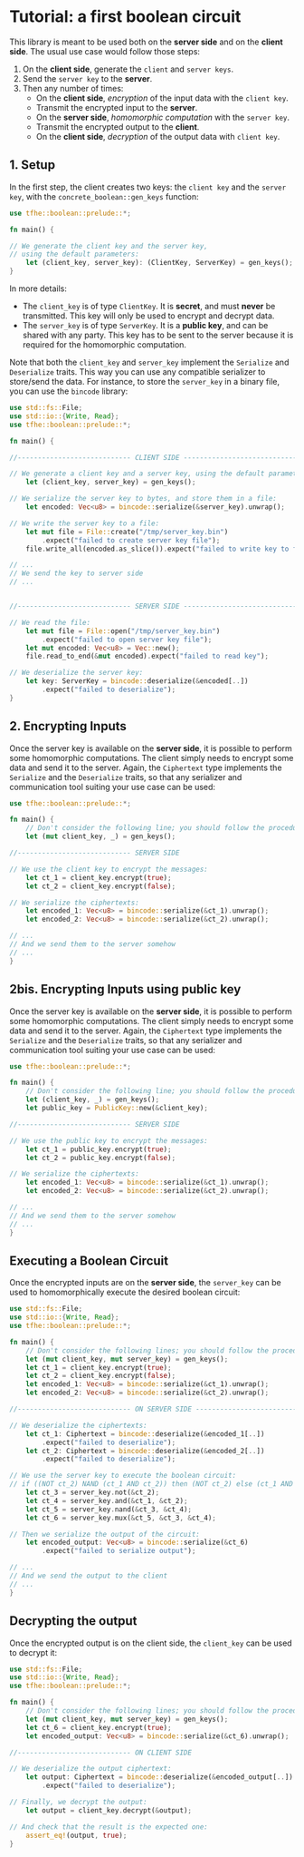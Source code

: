 # Tutorial: a first boolean circuit

This library is meant to be used both on the **server side** and on the **client side**.
The usual use case would follow those steps:

1. On the **client side**, generate the `client` and `server keys`.
2. Send the `server key` to the **server**.
3. Then any number of times:
   + On the **client side**, *encryption* of the input data with the `client key`.
   + Transmit the encrypted input to the **server**.
   + On the **server side**, *homomorphic computation* with the `server key`.
   + Transmit the encrypted output to the **client**.
   + On the **client side**, *decryption* of the output data with `client key`.

## 1. Setup

In the first step, the client creates two keys: the `client key` and the `server key`,
with the
`concrete_boolean::gen_keys` function:
```rust
use tfhe::boolean::prelude::*;

fn main() {

// We generate the client key and the server key,
// using the default parameters:
    let (client_key, server_key): (ClientKey, ServerKey) = gen_keys();
}
```

In more details:

+ The `client_key` is of type `ClientKey`. It is **secret**, and must **never** be transmitted.
  This key will only be used to encrypt and decrypt data.
+ The `server_key` is of type `ServerKey`. It is a **public key**, and can be shared with any
  party.
  This key has to be sent to the server because it is required for the homomorphic computation.

Note that both the `client_key` and `server_key` implement the `Serialize` and `Deserialize` traits.
This way you can use any compatible serializer to store/send the data. For instance, to store
the `server_key` in a binary file, you can use the `bincode` library:
```rust
use std::fs::File;
use std::io::{Write, Read};
use tfhe::boolean::prelude::*;

fn main() {

//---------------------------- CLIENT SIDE ----------------------------

// We generate a client key and a server key, using the default parameters:
    let (client_key, server_key) = gen_keys();

// We serialize the server key to bytes, and store them in a file:
    let encoded: Vec<u8> = bincode::serialize(&server_key).unwrap();

// We write the server key to a file:
    let mut file = File::create("/tmp/server_key.bin")
        .expect("failed to create server key file");
    file.write_all(encoded.as_slice()).expect("failed to write key to file");

// ...
// We send the key to server side
// ...


//---------------------------- SERVER SIDE ----------------------------

// We read the file:
    let mut file = File::open("/tmp/server_key.bin")
        .expect("failed to open server key file");
    let mut encoded: Vec<u8> = Vec::new();
    file.read_to_end(&mut encoded).expect("failed to read key");

// We deserialize the server key:
    let key: ServerKey = bincode::deserialize(&encoded[..])
        .expect("failed to deserialize");
}
```

## 2. Encrypting Inputs

Once the server key is available on the **server side**, it is possible to perform some
homomorphic computations.
The client simply needs to encrypt some data and send it to the server.
Again, the `Ciphertext` type implements the `Serialize` and
the `Deserialize` traits, so that any serializer and communication tool suiting your use case
can be
used:
```rust
use tfhe::boolean::prelude::*;

fn main() {
    // Don't consider the following line; you should follow the procedure above.
    let (mut client_key, _) = gen_keys();

//---------------------------- SERVER SIDE

// We use the client key to encrypt the messages:
    let ct_1 = client_key.encrypt(true);
    let ct_2 = client_key.encrypt(false);

// We serialize the ciphertexts:
    let encoded_1: Vec<u8> = bincode::serialize(&ct_1).unwrap();
    let encoded_2: Vec<u8> = bincode::serialize(&ct_2).unwrap();

// ...
// And we send them to the server somehow
// ...
}
```

## 2bis. Encrypting Inputs using public key

Once the server key is available on the **server side**, it is possible to perform some
homomorphic computations.
The client simply needs to encrypt some data and send it to the server.
Again, the `Ciphertext` type implements the `Serialize` and
the `Deserialize` traits, so that any serializer and communication tool suiting your use case
can be
used:
```rust
use tfhe::boolean::prelude::*;

fn main() {
    // Don't consider the following line; you should follow the procedure above.
    let (client_key, _) = gen_keys();
    let public_key = PublicKey::new(&client_key);

//---------------------------- SERVER SIDE

// We use the public key to encrypt the messages:
    let ct_1 = public_key.encrypt(true);
    let ct_2 = public_key.encrypt(false);

// We serialize the ciphertexts:
    let encoded_1: Vec<u8> = bincode::serialize(&ct_1).unwrap();
    let encoded_2: Vec<u8> = bincode::serialize(&ct_2).unwrap();

// ...
// And we send them to the server somehow
// ...
}
```


## Executing a Boolean Circuit

Once the encrypted inputs are on the **server side**, the `server_key` can be used to
homomorphically execute the desired boolean circuit:

```rust
use std::fs::File;
use std::io::{Write, Read};
use tfhe::boolean::prelude::*;

fn main() {
    // Don't consider the following lines; you should follow the procedure above.
    let (mut client_key, mut server_key) = gen_keys();
    let ct_1 = client_key.encrypt(true);
    let ct_2 = client_key.encrypt(false);
    let encoded_1: Vec<u8> = bincode::serialize(&ct_1).unwrap();
    let encoded_2: Vec<u8> = bincode::serialize(&ct_2).unwrap();

//---------------------------- ON SERVER SIDE ----------------------------

// We deserialize the ciphertexts:
    let ct_1: Ciphertext = bincode::deserialize(&encoded_1[..])
        .expect("failed to deserialize");
    let ct_2: Ciphertext = bincode::deserialize(&encoded_2[..])
        .expect("failed to deserialize");

// We use the server key to execute the boolean circuit:
// if ((NOT ct_2) NAND (ct_1 AND ct_2)) then (NOT ct_2) else (ct_1 AND ct_2)
    let ct_3 = server_key.not(&ct_2);
    let ct_4 = server_key.and(&ct_1, &ct_2);
    let ct_5 = server_key.nand(&ct_3, &ct_4);
    let ct_6 = server_key.mux(&ct_5, &ct_3, &ct_4);

// Then we serialize the output of the circuit:
    let encoded_output: Vec<u8> = bincode::serialize(&ct_6)
        .expect("failed to serialize output");

// ...
// And we send the output to the client
// ...
}
```

## Decrypting the output

Once the encrypted output is on the client side, the `client_key` can be used to
decrypt it:

```rust
use std::fs::File;
use std::io::{Write, Read};
use tfhe::boolean::prelude::*;

fn main() {
    // Don't consider the following lines; you should follow the procedure above.
    let (mut client_key, mut server_key) = gen_keys();
    let ct_6 = client_key.encrypt(true);
    let encoded_output: Vec<u8> = bincode::serialize(&ct_6).unwrap();

//---------------------------- ON CLIENT SIDE

// We deserialize the output ciphertext:
    let output: Ciphertext = bincode::deserialize(&encoded_output[..])
        .expect("failed to deserialize");

// Finally, we decrypt the output:
    let output = client_key.decrypt(&output);

// And check that the result is the expected one:
    assert_eq!(output, true);
}
```


























